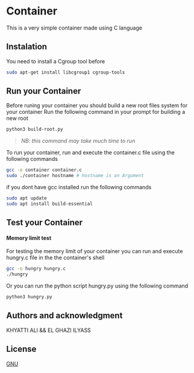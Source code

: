 # Container
This is a very simple container made using C language 

## Instalation 
You need to install a Cgroup tool before 
```bash
sudo apt-get install libcgroup1 cgroup-tools
```

## Run your Container

Before runing your container you should build a new root files system for your container
Run the following command in your prompt for building a new root
```bash
python3 build-root.py
```
>*NB: this command may take much time to run*


To run your container, run and execute the container.c file using the following commands
```bash
gcc -o container container.c
sudo ./container hostname # hostname is an Argument
```
if you dont have gcc installed run the following commands
```bash
sudo apt update
sudo apt install build-essential
```

## Test your Container
#### Memory limit test
For testing the memory limit of your container you can run and execute hungry.c file in the the container's shell 
```bash
gcc -o hungry hungry.c
./hungry
```

Or you can run the python script hungry.py using the following command
```bash
python3 hungry.py
```

## Authors and acknowledgment
KHYATTI ALI &&
EL GHAZI ILYASS

## License
[GNU](https://www.gnu.org/licenses/why-not-lgpl.html)
